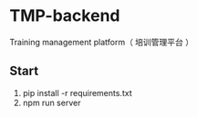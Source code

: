 # TMP-backend
Training management platform（ 培训管理平台 ）

## Start
1. pip install -r requirements.txt
2. npm run server
